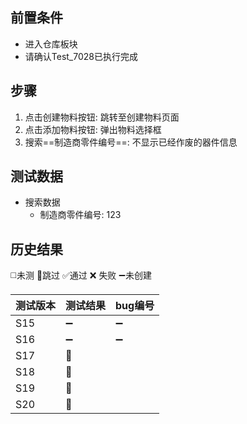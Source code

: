 
## 前置条件

- 进入仓库板块
- 请确认Test_7028已执行完成

## 步骤

1. 点击创建物料按钮: 跳转至创建物料页面
2. 点击添加物料按钮: 弹出物料选择框
3. 搜索==制造商零件编号==: 不显示已经作废的器件信息

## 测试数据

- 搜索数据
	- 制造商零件编号: 123

## 历史结果
 ◻️未测    🚫跳过     ✅通过    ❌ 失败    ➖未创建
 
| 测试版本 | 测试结果 | bug编号 |
| ---- | ---- | ---- |
| S15 | ➖ | ➖ |
| S16 | ➖ | ➖ |
| S17 | 🚫 |  |
| S18 | 🚫 |  |
| S19 | 🚫 |  |
| S20 | 🚫 |  |
